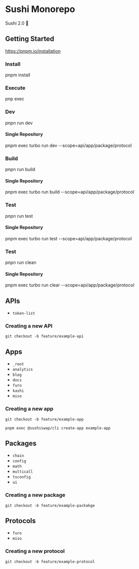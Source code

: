 # Sushi Monorepo

Sushi 2.0 🍣

## Getting Started

https://pnpm.io/installation

### Install

pnpm install

### Execute

pnp exec

### Dev

pnpn run dev

#### Single Repository

pnpm exec turbo run dev --scope=api/app/package/protocol

### Build

pnpn run build

#### Single Repository

pnpm exec turbo run build --scope=api/app/package/protocol

### Test

pnpn run test

#### Single Repository

pnpm exec turbo run test --scope=api/app/package/protocol

### Test

pnpn run clean

#### Single Repository

pnpm exec turbo run clear --scope=api/app/package/protocol

## APIs

- `token-list`

### Creating a new API

`git checkout -b feature/example-api`

## Apps

- `_root`
- `analytics`
- `blog`
- `docs`
- `furo`
- `kashi`
- `miso`

### Creating a new app

`git checkout -b feature/example-app`

`pnpm exec @sushiswap/cli create-app example-app`

## Packages

- `chain`
- `config`
- `math`
- `multicall`
- `tsconfig`
- `ui`

### Creating a new package

`git checkout -b feature/example-packakge`

## Protocols

- `furo`
- `miso`

### Creating a new protocol

`git checkout -b feature/example-protocol`